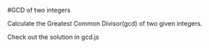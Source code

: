 #GCD of two integers

Calculate the Greatest Common Divisor(gcd) of two given integers.

Check out the solution in gcd.js
